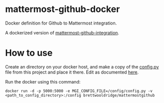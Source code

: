 # mattermost-github-docker
Docker definition for Github to Mattermost integration.

A dockerized version of [mattermost-github-integration](https://github.com/softdevteam/mattermost-github-integration).

# How to use

Create an directory on your docker host, and make a copy of the [config.py](https://github.com/brettwooldridge/mattermost-github-docker)
file from this project and place it there.  Edit as documented
[here](https://github.com/softdevteam/mattermost-github-integration).

Run the docker using this command:
```
docker run -d -p 5000:5000 -e MGI_CONFIG_FILE=/config/config.py -v <path_to_config_directory>:/config brettwooldridge/mattermostgithub
```
